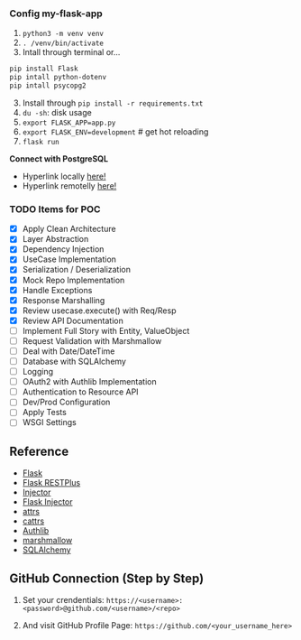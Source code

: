 ### Config my-flask-app 
1. `python3 -m venv venv`
2. `. /venv/bin/activate`
3. Intall through terminal or...
```sh
pip install Flask 
pip intall python-dotenv
pip intall psycopg2
``` 
3. Install through `pip install -r requirements.txt`
4. `du -sh`: disk usage 
6. `export FLASK_APP=app.py`
7. `export FLASK_ENV=development` # get hot reloading
8. `flask run`

**Connect with PostgreSQL** 
- Hyperlink locally [here!](https://www.digitalocean.com/community/tutorials/how-to-use-a-postgresql-database-in-a-flask-application)
- Hyperlink remotelly [here!](https://www.elephantsql.com/)

### TODO Items for POC
- [x] Apply Clean Architecture
- [x] Layer Abstraction
- [x] Dependency Injection
- [x] UseCase Implementation
- [x] Serialization / Deserialization
- [x] Mock Repo Implementation
- [x] Handle Exceptions
- [x] Response Marshalling
- [x] Review usecase.execute() with Req/Resp
- [x] Review API Documentation
- [ ] Implement Full Story with Entity, ValueObject
- [ ] Request Validation with Marshmallow
- [ ] Deal with Date/DateTime
- [ ] Database with SQLAlchemy
- [ ] Logging
- [ ] OAuth2 with Authlib Implementation
- [ ] Authentication to Resource API
- [ ] Dev/Prod Configuration
- [ ] Apply Tests
- [ ] WSGI Settings

## Reference
- [Flask](https://flask.palletsprojects.com/en/1.1.x/)
- [Flask RESTPlus](https://flask-restplus.readthedocs.io/en/stable/)
- [Injector](https://github.com/alecthomas/injector)
- [Flask Injector](https://github.com/alecthomas/flask_injector)
- [attrs](https://www.attrs.org/en/stable/)
- [cattrs](https://github.com/Tinche/cattrs)
- [Authlib](https://docs.authlib.org/en/latest/)
- [marshmallow](https://marshmallow.readthedocs.io/en/stable/)
- [SQLAlchemy](https://www.sqlalchemy.org/)

## GitHub Connection (Step by Step)
1. Set your crendentials: `https://<username>:<password>@github.com/<username>/<repo>`

2. And visit GitHub Profile Page: `https://github.com/<your_username_here>`